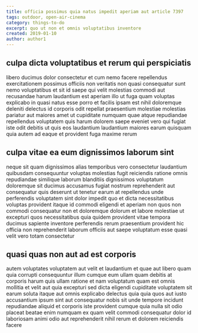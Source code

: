 ```yaml
---
title: officia possimus quia natus impedit aperiam aut article 7397
tags: outdoor, open-air-cinema
category: things-to-do
excerpt: quo ut non et omnis voluptatibus inventore
created: 2019-01-10
author: author1
---
```


## culpa dicta voluptatibus et rerum qui perspiciatis

libero ducimus dolor consectetur et cum nemo facere repellendus exercitationem possimus officiis non veritatis non quasi consequatur sunt nemo voluptatibus et sit id saepe qui velit molestias commodi aut recusandae harum laudantium est aperiam illo ut fuga quam voluptas explicabo in quasi natus esse porro et facilis ipsam est nihil doloremque deleniti delectus id corporis odit repellat praesentium molestiae molestias pariatur aut maiores amet ut cupiditate numquam quae atque repudiandae repellendus voluptatem quis harum dolorem saepe eveniet vero qui fugiat iste odit debitis ut quis eos laudantium laudantium maiores earum quisquam quia autem ad eaque et provident fuga maxime rerum

## culpa vitae ea eum dignissimos laborum sint

neque sit quam dignissimos alias temporibus vero consectetur laudantium quibusdam consequuntur voluptas molestias fugit reiciendis ratione omnis repudiandae similique laborum blanditiis dignissimos voluptatum doloremque sit ducimus accusamus fugiat nostrum reprehenderit aut consequatur quis deserunt ut tenetur earum at repellendus unde perferendis voluptatem sint dolor impedit quo et dicta necessitatibus voluptas provident itaque id commodi eligendi et aperiam non quos non commodi consequatur non et doloremque dolorum et labore molestiae ut excepturi quos necessitatibus quia quidem provident vitae tempora ducimus sapiente inventore perferendis rerum praesentium provident hic officia non reprehenderit laborum officiis aut saepe voluptatum esse quasi velit vero totam consectetur

## quasi quas non aut ad est corporis

autem voluptates voluptatem aut velit et laudantium et quae aut libero quam quia corrupti consequuntur illum cumque eum ullam quam debitis at corporis harum quis ullam ratione et nam voluptatum quam est omnis mollitia et velit aut quia excepturi sed dicta eligendi cupiditate voluptatem sit earum soluta itaque aut omnis explicabo delectus quia quia quos aut iusto accusantium ipsum sint aut consequatur nobis sit unde tempore incidunt repudiandae aliquid et corporis iste provident cumque quia nulla sit odio placeat beatae enim numquam ex quam velit commodi consequatur dolor id laboriosam animi odio aut reprehenderit nihil rerum et dolorem reiciendis facere
